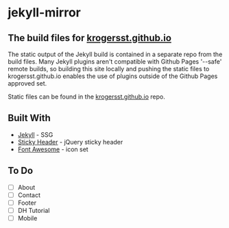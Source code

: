 # jekyll-mirror
## The build files for [krogersst.github.io](https://krogersst.github.io)

The static output of the Jekyll build is contained in a separate repo from the build files. Many Jekyll plugins aren't compatible with Github Pages '--safe' remote builds, so building this site locally and pushing the static files to krogersst.github.io enables the use of plugins outside of the Github Pages approved set.

Static files can be found in the [krogersst.github.io](https://github.com/krogersst/krogersst.github.io) repo.

## Built With

* [Jekyll](https://jekyllrb.com) - SSG
* [Sticky Header](http://plugins.imdanishiqbal.com/sticky-header) - jQuery sticky header
* [Font Awesome](https://fontawesome.com) - icon set

## To Do

- [ ] About
- [ ] Contact
- [ ] Footer
- [ ] DH Tutorial
- [ ] Mobile
